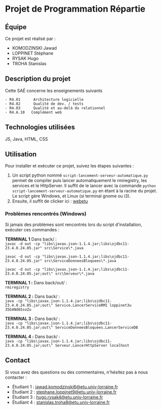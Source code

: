 # Projet de Programmation Répartie


## Équipe

Ce projet est réalisé par :

- KOMODZINSKI Jawad
- LOPPINET Stéphane
- RYSAK Hugo
- TROHA Stanislas

## Description du projet

Cette SAÉ concerne les enseignements suivants

    - R4.01      Architecture logicielle
    - R4.02      Qualité de dev. / tests
    - R4.03      Qualité et au-delà du relationnel
    - R4.A.10   Complément web

## Technologies utilisées
JS, Java, HTML, CSS


## Utilisation

Pour installer et exécuter ce projet, suivez les étapes suivantes :

1. Un script python nommé `script-lancement-serveur-automatique.py` permet de compiler puis lancer automatiquement le rmiregistry, les services et le HttpServer. Il suffit de le lancer avec la commande `python script-lancement-serveur-automatique.py` en étant à la racine du projet. Le script gère Windows, et Linux (si terminal gnome ou i3).
2. Ensuite, il suffit de clicker ici : [webetu](https://webetu.iutnc.univ-lorraine.fr/www/loppinet3u/Projet-Prog-Repartie/front/html/)

### Problèmes rencontrés (Windows)
Si jamais des problèmes sont rencontrés lors du script d'installation, exécuter ces commandes :  


**TERMINAL 1** Dans back/ :  
`javac -d out -cp "libs\javax.json-1.1.4.jar;libs\ojdbc11-23.4.0.24.05.jar" src\Service\*.java`

`javac -d out -cp "libs\javax.json-1.1.4.jar;libs\ojdbc11-23.4.0.24.05.jar" src\ServiceDonneesBloquees\*.java`

`javac -d out -cp "libs\javax.json-1.1.4.jar;libs\ojdbc11-23.4.0.24.05.jar;out\" src\Serveur\*.java`

**TERMINAL 1 :** Dans back/out/ :  
`rmiregistry`

**TERMINAL 2 :** Dans back/ :  
`java -cp "libs\javax.json-1.1.4.jar;libs\ojdbc11-23.4.0.24.05.jar;out\" Service.LancerServiceRMI loppinet3u 35G4Nd65soZu`

**TERMINAL 3 :** Dans back/ :  
`java -cp "libs\javax.json-1.1.4.jar;libs\ojdbc11-23.4.0.24.05.jar;out\" ServiceDonneesBloquees.LancerServiceDB`

**TERMINAL 4 :** Dans back/ :  
`java -cp "libs\javax.json-1.1.4.jar;libs\ojdbc11-23.4.0.24.05.jar;out\" Serveur.LancerHttpServer localhost`

## Contact

Si vous avez des questions ou des commentaires, n'hésitez pas à nous contacter :

- Étudiant 1 : jawad.komodzinski6@etu.univ-lorraine.fr
- Étudiant 2 : stephane.loppinet9@etu.univ-lorraine.fr
- Étudiant 3 : hugo.rysak4@etu.univ-lorraine.fr
- Étudiant 4 : stanislas.troha8@etu.univ-lorraine.fr
